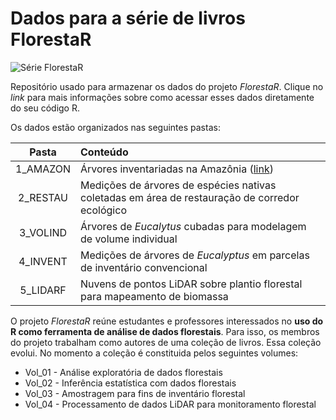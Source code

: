 # Dados para a série de livros FlorestaR

![Série **Floresta*R***](https://user-images.githubusercontent.com/100598348/156360810-7924a05e-1c64-4ce5-8f7e-13d8357f2e71.png)

Repositório usado para armazenar os dados do projeto *FlorestaR*. Clique no _link_ para mais informações sobre como acessar esses dados diretamente do seu código R.

Os dados estão organizados nas seguintes pastas:

| Pasta | Conteúdo |
|:------------:|:-------------|
| 1_AMAZON  | Árvores inventariadas na Amazônia ([link](https://luizestraviz.com/FlorestaR/Dados_AMAZON.html)) |
| 2_RESTAU  | Medições de árvores de espécies nativas coletadas em área de restauração de corredor ecológico |
| 3_VOLIND  | Árvores de *Eucalytus* cubadas para modelagem de volume individual |
| 4_INVENT  | Medições de árvores de *Eucalyptus* em parcelas de inventário convencional |
| 5_LIDARF  | Nuvens de pontos LiDAR sobre plantio florestal para mapeamento de biomassa |

O projeto *FlorestaR* reúne estudantes e professores interessados no **uso do R como ferramenta de análise de dados florestais**. Para isso, os membros do projeto trabalham como autores de uma coleção de livros. Essa coleção evolui. No momento a coleção é constituida pelos seguintes volumes:
* Vol_01 - Análise exploratória de dados florestais
* Vol_02 - Inferência estatística com dados florestais
* Vol_03 - Amostragem para fins de inventário florestal
* Vol_04 - Processamento de dados LiDAR para monitoramento florestal
